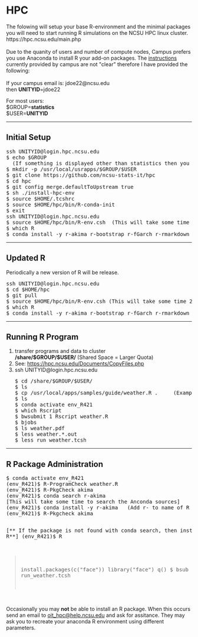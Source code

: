 <h1>HPC</h1>
The folowing will setup your base R-environment and the minimal packages you will need to start running R simulations on the NCSU HPC linux cluster.
https://hpc.ncsu.edu/main.php<br>
&nbsp;<br>
Due to the quanity of users and number of compute nodes, Campus prefers you use Anaconda to install R your add-on packages.  The <a href="https://hpc.ncsu.edu/Software/Apps.php?app=Conda">instructions</a> currently provided by campus are not "clear" therefore I have provided the following: <br>
&nbsp;<br>
If your campus email is: jdoe22@ncsu.edu <br>
then <strong>UNITYID</strong>=jdoe22<br>
<p>
For most users:<br>
$GROUP=<strong>statistics</strong><br>
$USER=<strong>UNITYID</strong><br>
<hr>
<h2>Initial Setup</h2>
<pre>ssh UNITYID@login.hpc.ncsu.edu
$ echo $GROUP
  (If something is displayed other than statistics then you may not be able to completed the remaining steps, email: tbyron@ncsu.edu)
$ mkdir -p /usr/local/usrapps/$GROUP/$USER
$ git clone https://github.com/ncsu-stats-it/hpc
$ cd hpc
$ git config merge.defaultToUpstream true
$ sh ./install-hpc-env
$ source $HOME/.tcshrc
$ source $HOME/hpc/bin/R-conda-init
$ exit
ssh UNITYID@login.hpc.ncsu.edu
$ source $HOME/hpc/bin/R-env.csh  (This will take some time 20+ minutes)
$ which R
$ conda install -y r-akima r-bootstrap r-fGarch r-rmarkdown r-lars r-MLEcens r-prodlim r-RankAggreg r-Rlab r-survival
</pre>
<hr>
<h2>Updated R</h2>
Periodically a new version of R will be release.<br>
<pre>ssh UNITYID@login.hpc.ncsu.edu
$ cd $HOME/hpc
$ git pull
$ source $HOME/hpc/bin/R-env.csh (This will take some time 20+ minutes)
$ which R
$ conda install -y r-akima r-bootstrap r-fGarch r-rmarkdown r-lars r-MLEcens r-prodlim r-RankAggreg r-Rlab r-survival
</pre>
<hr>
<h2>Running R Program</h2>
<ol>
<li>transfer programs and data to cluster</br>
<strong>/share/$GROUP/$USER/</strong> (Shared Space = Larger Quota)</li>
<li>See: <a href="https://hpc.ncsu.edu/Documents/CopyFiles.php">https://hpc.ncsu.edu/Documents/CopyFiles.php</a></li>
<li>ssh UNITYID@login.hpc.ncsu.edu</li>
<pre>$ cd /share/$GROUP/$USER/
$ ls
$ cp /usr/local/apps/samples/guide/weather.R .     (Example Program)
$ ls
$ conda activate env_R421
$ which Rscript
$ bwsubmit 1 Rscript weather.R</li>
$ bjobs</li>
$ ls weather.pdf</li>
$ less weather.*.out
$ less run_weather.tcsh
</pre>
</ol>
<hr>
<h2>R Package Administration</h2>
<pre>$ conda activate env_R421
(env_R421)$ R-ProgramCheck weather.R
(env_R421)$ R-PkgCheck akima
(env_R421)$ conda search r-akima
[This will take some time to search the Anconda sources]
(env_R421)$ conda install -y r-akima   (Add r- to name of R package)
(env_R421)$ R-Pkgcheck akima

[** If the package is not found with conda search, then install via R**]
(env_R421)$ R
> install.packages(c("face"))
> library("face")
> q()
$ bsub run_weather.tcsh 
</pre>
<p>Occasionally you may <strong>not</strong> be able to install an R package.  When this occurs send an email to <a href="mailto:oit_hpc@help.ncsu.edu">oit_hpc@help.ncsu.edu</a> and ask for assitance. They may ask you to recreate your anaconda R environment using different parameters.</p>
